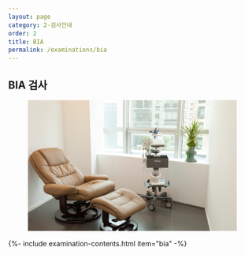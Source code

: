 ```yaml
---
layout: page
category: 2-검사안내
order: 2
title: BIA
permalink: /examinations/bia
---
```


<h2 class="content-heading">
  <strong>BIA 검사</strong>
</h2>

<figure>
  <img src="/assets/20190626085550.jpg" alt="">
</figure>

{%- include examination-contents.html item="bia" -%}
